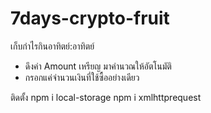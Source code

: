 # 7days-crypto-fruit
เก็บกำไรกินอาทิตย์:อาทิตย์

- ดึงค่า Amount เหรียญ มาคำนวณให้อัตโนมัติ
- กรอกแค่จำนวนเงินที่ใช้ซื้ออย่างเดียว

ติดตั้ง
npm i local-storage
npm i xmlhttprequest

